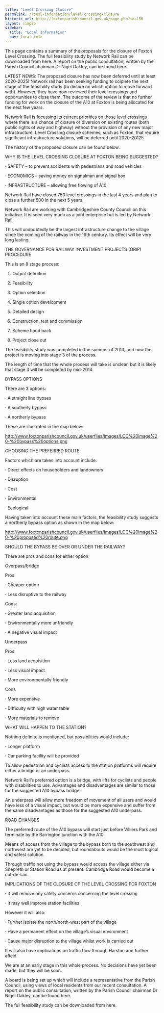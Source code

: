 ```yaml
---
title: "Level Crossing Closure"
permalink: /local-information/level-crossing-closure
historic_url: http://foxtonparishcouncil.gov.uk/page.php?id=156
layout: simple
sidebar:
  title: "Local Information"
  nav: local-info
---
```


This page contains a summary of the proposals for the closure of Foxton Level Crossing. The full feasibility study by Network Rail can be downloaded from here. A report on the public consultation, written by the Parish Council chairman Dr Nigel Oakley, can be found here.

 

LATEST NEWS: The proposed closure has now been deferred until at least 2020-2025! Network rail has been seeking funding to colplete the next stage of the feasibility study (to decide on which option to move forward with).  However, they have now reviewed their level crossings and opportunities to close them. The outcome of the review is that no further funding for work on the closure of the A10 at Foxton is being allocated for the next few years.

Network Rail is focussing its current priorities on those level crossings where there is a chance of closure or diversion on existing routes (both public rights of way and highway) without the provision of any new major infrastructure. Level Crossing closure schemes, such as Foxton, that require significant infrastructure solutions, will be deferred until 2020-20125

 

The history of the proposed closure can be found below.

 

WHY IS THE LEVEL CROSSING CLOSURE AT FOXTON BEING SUGGESTED?

·         SAFETY – to prevent accidents with pedestrians and road vehicles

·         ECONOMICS – saving money on signalman and signal box

·         INFRASTRUCTURE – allowing free flowing of A10

Network Rail have closed 750 level crossings in the last 4 years and plan to close a further 500 in the next 5 years.

Network Rail are working with Cambridgeshire County Council on this initiative.  It is seen very much as a joint enterprise but is led by Network Rail.

This will undoubtedly be the largest infrastructure change to the village since the coming of the railway in the 19th century.  Its effect will be very long lasting. 



 

THE GOVERNANCE FOR RAILWAY INVESTMENT PROJECTS (GRIP) PROCEDURE

This is an 8 stage process:

1.    Output definition

2.    Feasibility

3.    Option selection

4.    Single option development

5.    Detailed design

6.    Construction, test and commission

7.    Scheme hand back

8.    Project close out

The feasibility study was completed in the summer of 2013, and now the project is moving into stage 3 of the process.

The length of time that the whole process will take is unclear, but it is likely that stage 3 will be completed by mid-2014.

 

BYPASS OPTIONS

There are 3 options:

·         A straight line bypass

·         A southerly bypass

·         A northerly bypass

These are illustrated in the map below:

http://www.foxtonparishcouncil.gov.uk/userfiles/images/LCC%20image%20-%20bypass%20options.png

 

CHOOSING THE PREFERRED ROUTE

Factors which are taken into account include:

·         Direct effects on householders and landowners

·         Disruption

·         Cost

·         Environmental

·         Ecological

Having taken into account these main factors, the feasibility study suggests a northerly bypass option as shown in the map below:

http://www.foxtonparishcouncil.gov.uk/userfiles/images/LCC%20image%20-%20proposed%20route.png

 

SHOULD THE BYPASS BE OVER OR UNDER THE RAILWAY?

There are pros and cons for either option:

Overpass/bridge

Pros:

·         Cheaper option

·         Less disruptive to the railway

Cons:

·         Greater land acquisition

·         Environmentally more unfriendly

·         A negative visual impact

Underpass

Pros:

·         Less land acquisition

·         Less visual impact

·         More environmentally friendly

Cons

·         More expensive

·         Difficulty with high water table

·         More materials to remove

 

WHAT WILL HAPPEN TO THE STATION?

Nothing definite is mentioned, but possibilities would include:

·         Longer platform

·         Car parking facility will be provided

To allow pedestrian and cyclists access to the station platforms will require either a bridge or an underpass.

Network Rail’s preferred option is a bridge, with lifts for cyclists and people with disabilities to use.  Advantages and disadvantages are similar to those for the suggested A10 bypass bridge.

An underpass will allow more freedom of movement of all users and would have less of a visual impact, but would be more expensive and suffer from the same disadvantages as those for the suggested A10 underpass.

 

ROAD CHANGES

The preferred route of the A10 bypass will start just before Villiers Park and terminate by the Barrington junction with the A10.

Means of access from the village to the bypass both to the southwest and northwest are yet to be decided, but roundabouts would be the most logical and safest solution.

Through traffic not using the bypass would access the village either via Shepreth or Station Road as at present.  Cambridge Road would become a cul-de-sac.

 

IMPLICATIONS OF THE CLOSURE OF THE LEVEL CROSSING FOR FOXTON

·         It will remove any safety concerns concerning the level crossing

·         It may well improve station facilities

However it will also:

·         Further isolate the north/north-west part of the village

·         Have a permanent effect on the village’s visual environment

·         Cause major disruption to the village whilst work is carried out

It will also have implications on traffic flow through Harston and further afield.

We are at an early stage in this whole process.  No decisions have yet been made, but they will be soon.

A board is being set up which will include a representative from the Parish Council, using views of local residents from our recent consultation. A report on the public consultation, written by the Parish Council chairman Dr Nigel Oakley, can be found here.

The full feasibility study can be downloaded from here.